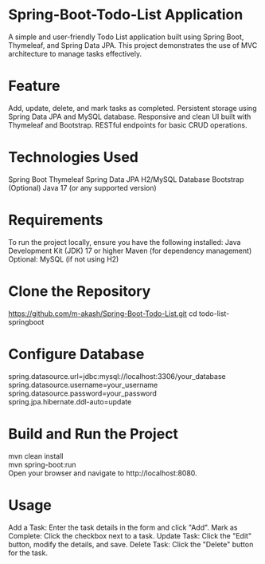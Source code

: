 # Spring-Boot-Todo-List Application

A simple and user-friendly Todo List application built using Spring Boot, Thymeleaf, and Spring Data JPA. This project demonstrates the use of MVC architecture to manage tasks effectively.

# Feature

Add, update, delete, and mark tasks as completed.
Persistent storage using Spring Data JPA and MySQL database.
Responsive and clean UI built with Thymeleaf and Bootstrap.
RESTful endpoints for basic CRUD operations.

# Technologies Used

Spring Boot
Thymeleaf
Spring Data JPA
H2/MySQL Database
Bootstrap (Optional)
Java 17 (or any supported version)

# Requirements

To run the project locally, ensure you have the following installed:
Java Development Kit (JDK) 17 or higher
Maven (for dependency management)
Optional: MySQL (if not using H2)

# Clone the Repository

https://github.com/m-akash/Spring-Boot-Todo-List.git
cd todo-list-springboot

# Configure Database

spring.datasource.url=jdbc:mysql://localhost:3306/your_database  
spring.datasource.username=your_username  
spring.datasource.password=your_password  
spring.jpa.hibernate.ddl-auto=update  

# Build and Run the Project

mvn clean install  
mvn spring-boot:run  
Open your browser and navigate to http://localhost:8080.

# Usage

Add a Task: Enter the task details in the form and click "Add".
Mark as Complete: Click the checkbox next to a task.
Update Task: Click the "Edit" button, modify the details, and save.
Delete Task: Click the "Delete" button for the task.
